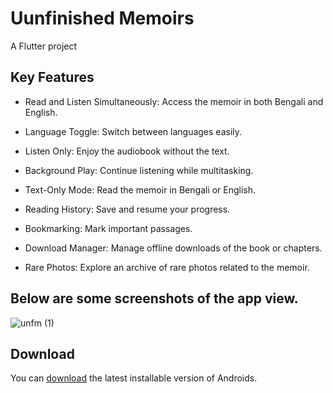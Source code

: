 # Uunfinished Memoirs

A Flutter project 

## Key Features



* Read and Listen Simultaneously: Access the memoir in both Bengali and English.
* Language Toggle: Switch between languages easily.


* Listen Only: Enjoy the audiobook without the text.
* Background Play: Continue listening while multitasking.


* Text-Only Mode: Read the memoir in Bengali or English.
* Reading History: Save and resume your progress.
* Bookmarking: Mark important passages.
* Download Manager: Manage offline downloads of the book or chapters.


* Rare Photos: Explore an archive of rare photos related to the memoir.




## Below are some screenshots of the app view.
![unfm (1)](https://github.com/user-attachments/assets/3e9e3ea9-7e14-400e-93f4-31c035ada151)



## Download

You can [download](https://ufmapp.etldev.xyz/) the latest installable version of Androids.

